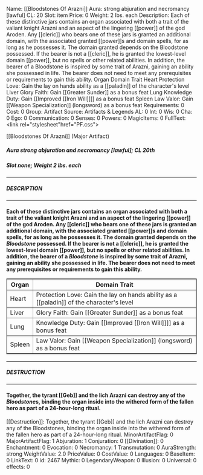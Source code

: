 Name: [[Bloodstones Of Arazni]]
Aura: strong abjuration and necromancy [lawful]
CL: 20
Slot: item
Price: 0
Weight: 2 lbs. each
Description: Each of these distinctive jars contains an organ associated with both a trait of the valiant knight Arazni and an aspect of the lingering [[power]] of the god Aroden. Any [[cleric]] who bears one of these jars is granted an additional domain, with the associated granted [[power]]s and domain spells, for as long as he possesses it. The domain granted depends on the Bloodstone possessed. If the bearer is not a [[cleric]], he is granted the lowest-level domain [[power]], but no spells or other related abilities. In addition, the bearer of a Bloodstone is inspired by some trait of Arazni, gaining an ability she possessed in life. The bearer does not need to meet any prerequisites or requirements to gain this ability. Organ Domain Trait Heart Protection Love: Gain the lay on hands ability as a [[paladin]] of the character's level Liver Glory Faith: Gain [[Greater Sunder]] as a bonus feat Lung Knowledge Duty: Gain [[Improved [[Iron Will]]]] as a bonus feat Spleen Law Valor: Gain [[Weapon Specialization]] (longsword) as a bonus feat
Requirements: 0
Cost: 0
Group: Artifact
Source: Artifacts & Legends
AL: 0
Int: 0
Wis: 0
Cha: 0
Ego: 0
Communication: 0
Senses: 0
Powers: 0
MagicItems: 0
FullText: <link rel="stylesheet"href="PF.css"><div class="heading"><p class="alignleft">[[Bloodstones Of Arazni]] (Major Artifact)</p><div style="clear: both;"></div></div><div><h5><b>Aura </b>strong abjuration and necromancy [lawful]; <b>CL </b>20th</h5><h5><b>Slot </b>none; <b>Weight </b>2 lbs. each</h5></div><hr/><div><h5><b>DESCRIPTION</b></h5></div><hr/><div><h4><p>Each of these distinctive jars contains an organ associated with both a trait of the valiant knight Arazni and an aspect of the lingering [[power]] of the god Aroden. Any [[cleric]] who bears one of these jars is granted an additional domain, with the associated granted [[power]]s and domain spells, for as long as he possesses it. The domain granted depends on the <i>Bloodstone</i> possessed. If the bearer is not a [[cleric]], he is granted the lowest-level domain [[power]], but no spells or other related abilities. In addition, the bearer of a <i>Bloodstone</i> is inspired by some trait of Arazni, gaining an ability she possessed in life. The bearer does not need to meet any prerequisites or requirements to gain this ability. <table border ='1'><tr><th>Organ</th><th>Domain Trait</th></tr><tr><td>Heart</td><td>Protection Love: Gain the lay on hands ability as a [[paladin]] of the character's level</td></tr><tr><td>Liver</td><td>Glory Faith: Gain [[Greater Sunder]] as a bonus feat</td></tr><tr><td>Lung</td><td>Knowledge Duty: Gain [[Improved [[Iron Will]]]] as a bonus feat</td></tr><tr><td>Spleen</td><td>Law Valor: Gain [[Weapon Specialization]] (longsword) as a bonus feat</td></tr></table> </p></h4></div><hr/><div><h5><b>DESTRUCTION</b></h5></div><hr/><div><h4><p>Together, the tyrant [[Geb]] and the lich Arazni can destroy any of the <i>Bloodstone</i>s, binding the organ inside into the withered form of the fallen hero as part of a 24-hour-long ritual.</p></h4></div>
[[Destruction]]: Together, the tyrant [[Geb]] and the lich Arazni can destroy any of the Bloodstones, binding the organ inside into the withered form of the fallen hero as part of a 24-hour-long ritual.
MinorArtifactFlag: 0
MajorArtifactFlag: 1
Abjuration: 1
Conjuration: 0
[[Divination]]: 0
Enchantment: 0
Evocation: 0
Necromancy: 1
Transmutation: 0
AuraStrength: strong
WeightValue: 2.0
PriceValue: 0
CostValue: 0
Languages: 0
BaseItem: 0
LinkText: 0
id: 2467
Mythic: 0
LegendaryWeapon: 0
Illusion: 0
Universal: 0
effects: 0
